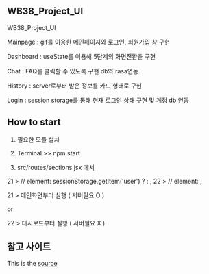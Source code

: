 ## WB38_Project_UI

WB38_Project_UI

Mainpage : gif를 이용한 메인페이지와 로그인, 회원가입 창 구현

Dashboard : useState를 이용해 5단계의 화면전환을 구현

Chat : FAQ를 클릭할 수 있도록 구현 db와 rasa연동

History : server로부터 받은 정보를 카드 형태로 구현

Login : session storage를 통해 현재 로그인 상태 구현 및 계정 db 연동

## How to start

1. 필요한 모듈 설치

2. Terminal >> npm start

3. src/routes/sections.jsx 에서

21 > // element: sessionStorage.getItem('user') ? <Navigate to="/dashboard" replace /> : <MainPage />,
22 > // element: <Navigate to="/dashboard" replace />,

21 > 메인화면부터 실행 ( 서버필요 O )

or

22 > 대시보드부터 실행 ( 서버필요 X )

## 참고 사이트
This is the [source](https://mui.com/store/items/minimal-dashboard-free/)
